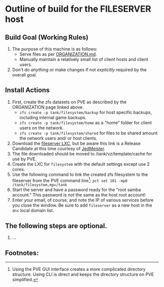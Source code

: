 Outline of build for the FILESERVER host
======

## Build Goal (Working Rules)
   1. The purpose of this machine is as follows:
      * Serve files as per [ORGANIZATION.md](https://github.com/Romaq/bigrig-scripts/blob/main/ORGANIZATION.md).
      * Manually maintain a relatively small list of client hosts and client users.
   2. Don't do *anything* or make changes if not *explicitly* required by the overall goal.

## Install Actions
   1. First, create the zfs datasets on PVE as described by the ORGANIZATION page linked above.
      * `zfs create -p tank/filesystem/backup` for host specific backups, including internal game backups.
      * `zfs create -p tank/filesystem/home` as a "home" folder for client users on the network.
      * `zfs create -p tank/filesystem/shared` for files to be shared amount the network users and/ or host clients.
   2. Download the [fileserver LXC](https://www.turnkeylinux.org/files/tmp/debian-12-turnkey-fileserver_18.0rc2-1_amd64.tar.gz),
      but be aware this link is a Release Candidate at this time courtesy of [JedMeister](https://github.com/JedMeister).
   3. The file downloaded should be moved to /tank/vz/template/cache for use by PVE.
   4. Create the LXC for `filesystem` with the default settings except use 2 cores.
   5. Use the following command to link the created zfs filesystem to the fileserver from the PVE command line[^1]:
      `pct set 101 -mp0 /tank/filesystem,mp=/tank`
   6. Start the server and have a password ready for the "root samba account." This password is *not* the same as the host
      root account!
   7. Enter your email, of course, and note the IP of various services before you close the window. Be sure to add
      `fileserver` as a new host in the `dns` local domain list.
      
      
   
## The following steps are optional.
   1. ...

      
## Footnotes:
   [^1]: Using the PVE GUI interface creates a more complicated directory structure. Using CLI is direct and keeps
   the directory structure on PVE simplified.
